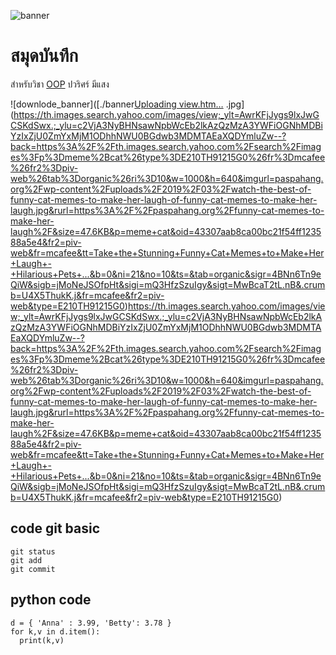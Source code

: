 ![banner](https://picsum.photos/800/250)

# สมุดบันทึก

สำหรับวิชา [OOP](https://foku0203.github.io/)
ปวริศร์ มีแสง

![downlode_banner]([./banner[Uploading view.htm…]()
.jpg](https://th.images.search.yahoo.com/images/view;_ylt=AwrKFjJygs9lxJwGCSKdSwx.;_ylu=c2VjA3NyBHNsawNpbWcEb2lkAzQzMzA3YWFiOGNhMDBiYzIxZjU0ZmYxMjM1ODhhNWU0BGdwb3MDMTAEaXQDYmluZw--?back=https%3A%2F%2Fth.images.search.yahoo.com%2Fsearch%2Fimages%3Fp%3Dmeme%2Bcat%26type%3DE210TH91215G0%26fr%3Dmcafee%26fr2%3Dpiv-web%26tab%3Dorganic%26ri%3D10&w=1000&h=640&imgurl=paspahang.org%2Fwp-content%2Fuploads%2F2019%2F03%2Fwatch-the-best-of-funny-cat-memes-to-make-her-laugh-of-funny-cat-memes-to-make-her-laugh.jpg&rurl=https%3A%2F%2Fpaspahang.org%2Ffunny-cat-memes-to-make-her-laugh%2F&size=47.6KB&p=meme+cat&oid=43307aab8ca00bc21f54ff123588a5e4&fr2=piv-web&fr=mcafee&tt=Take+the+Stunning+Funny+Cat+Memes+to+Make+Her+Laugh+-+Hilarious+Pets+...&b=0&ni=21&no=10&ts=&tab=organic&sigr=4BNn6Tn9eQiW&sigb=jMoNeJSOfpHt&sigi=mQ3HfzSzuIgy&sigt=MwBcaT2tL.nB&.crumb=U4X5ThukK.j&fr=mcafee&fr2=piv-web&type=E210TH91215G0)https://th.images.search.yahoo.com/images/view;_ylt=AwrKFjJygs9lxJwGCSKdSwx.;_ylu=c2VjA3NyBHNsawNpbWcEb2lkAzQzMzA3YWFiOGNhMDBiYzIxZjU0ZmYxMjM1ODhhNWU0BGdwb3MDMTAEaXQDYmluZw--?back=https%3A%2F%2Fth.images.search.yahoo.com%2Fsearch%2Fimages%3Fp%3Dmeme%2Bcat%26type%3DE210TH91215G0%26fr%3Dmcafee%26fr2%3Dpiv-web%26tab%3Dorganic%26ri%3D10&w=1000&h=640&imgurl=paspahang.org%2Fwp-content%2Fuploads%2F2019%2F03%2Fwatch-the-best-of-funny-cat-memes-to-make-her-laugh-of-funny-cat-memes-to-make-her-laugh.jpg&rurl=https%3A%2F%2Fpaspahang.org%2Ffunny-cat-memes-to-make-her-laugh%2F&size=47.6KB&p=meme+cat&oid=43307aab8ca00bc21f54ff123588a5e4&fr2=piv-web&fr=mcafee&tt=Take+the+Stunning+Funny+Cat+Memes+to+Make+Her+Laugh+-+Hilarious+Pets+...&b=0&ni=21&no=10&ts=&tab=organic&sigr=4BNn6Tn9eQiW&sigb=jMoNeJSOfpHt&sigi=mQ3HfzSzuIgy&sigt=MwBcaT2tL.nB&.crumb=U4X5ThukK.j&fr=mcafee&fr2=piv-web&type=E210TH91215G0)

## code git basic

```
git status
git add
git commit
```
## python code

```
d = { 'Anna' : 3.99, 'Betty': 3.78 }
for k,v in d.item():
  print(k,v)
```



